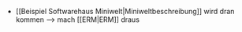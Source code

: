- [[Beispiel Softwarehaus Miniwelt|Miniweltbeschreibung]] wird dran kommen --> mach [[ERM|ERM]] draus